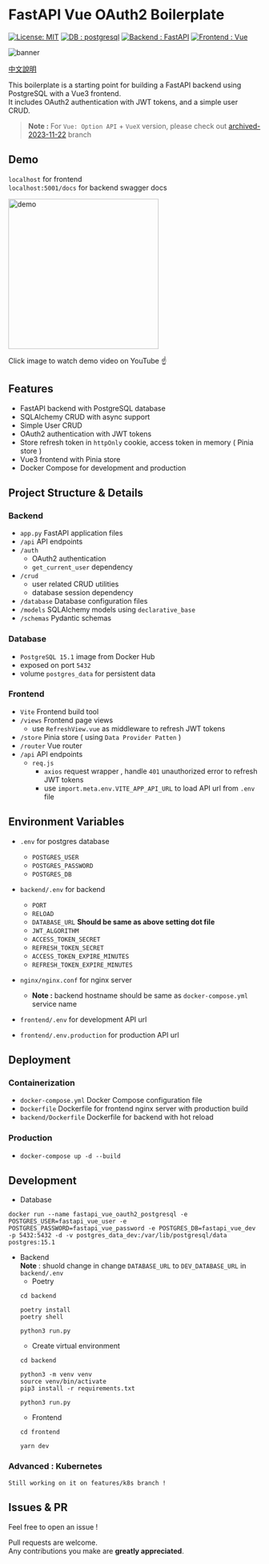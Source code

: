 # FastAPI Vue OAuth2 Boilerplate

[![License: MIT](https://img.shields.io/badge/License-MIT-yellow.svg)](https://opensource.org/licenses/MIT)
[![DB : postgresql](https://img.shields.io/badge/DB-postgresql-blue.svg)](https://www.postgresql.org/)
[![Backend : FastAPI](https://img.shields.io/badge/Backend-FastAPI-blue.svg)](https://fastapi.tiangolo.com/)
[![Frontend : Vue](https://img.shields.io/badge/Frontend-Vue-green.svg)](https://v3.vuejs.org/)

<img src="https://raw.githubusercontent.com/jason810496/FastAPI-Vue-OAuth2/develop/docs/banner.png" alt="banner" />

[中文說明](https://github.com/jason810496/FastAPI-Vue-OAuth2/blob/main/docs/README_zh.md)

This boilerplate is a starting point for building a FastAPI backend using PostgreSQL with a Vue3 frontend. <br>
It includes OAuth2 authentication with JWT tokens, and a simple user CRUD.

> **Note :** For `Vue: Option API` + `VueX` version, please check out [archived-2023-11-22](https://github.com/jason810496/FastAPI-Vue-OAuth2/tree/archived-2023-11-22) branch

## Demo
`localhost` for frontend <br>
`localhost:5001/docs` for backend swagger docs

<a href="https://www.youtube.com/watch?v=EOnzjuOir7o&ab_channel=ZhuDev" target="_blank">
 <img src="https://raw.githubusercontent.com/jason810496/FastAPI-Vue-OAuth2/main/docs/demo.png" alt="demo" height="300" />
</a>

Click image to watch demo video on YouTube ☝️


## Features
- FastAPI backend with PostgreSQL database
- SQLAlchemy CRUD with async support
- Simple User CRUD
- OAuth2 authentication with JWT tokens
- Store refresh token in `httpOnly` cookie, access token in memory ( Pinia store )
- Vue3 frontend with Pinia store
- Docker Compose for development and production

## Project Structure & Details
### Backend
- `app.py`  FastAPI application files
- `/api`  API endpoints
- `/auth`
    - OAuth2 authentication 
    - `get_current_user` dependency
- `/crud`
    - user related CRUD utilities
    - database session dependency
- `/database`  Database configuration files 
- `/models`  SQLAlchemy models using `declarative_base`
- `/schemas`  Pydantic schemas

### Database
- `PostgreSQL 15.1` image from Docker Hub
- exposed on port `5432`
- volume `postgres_data` for persistent data

### Frontend
- `Vite`  Frontend build tool
-  `/views`  Frontend page views
    - use `RefreshView.vue` as middleware to refresh JWT tokens
-  `/store`  Pinia store ( using `Data Provider Patten` )
-  `/router`  Vue router
- `/api`  API endpoints
    - `req.js` 
        - `axios` request wrapper , handle `401` unauthorized error to refresh JWT tokens
        - use `import.meta.env.VITE_APP_API_URL` to load API url from `.env` file

## Environment Variables
- `.env`  for postgres database
    - `POSTGRES_USER`
    - `POSTGRES_PASSWORD`
    - `POSTGRES_DB`
- `backend/.env`  for backend
    - `PORT`
    - `RELOAD`
    - `DATABASE_URL`  **Should be same as above setting dot file**
    - `JWT_ALGORITHM`
    - `ACCESS_TOKEN_SECRET`
    - `REFRESH_TOKEN_SECRET`
    - `ACCESS_TOKEN_EXPIRE_MINUTES`
    - `REFRESH_TOKEN_EXPIRE_MINUTES`

- `nginx/nginx.conf`  for nginx server
    - **Note :** backend hostname should be same as `docker-compose.yml` service name
- `frontend/.env`  for development API url
- `frontend/.env.production`  for production API url
    

## Deployment

### Containerization
- `docker-compose.yml`  Docker Compose configuration file
- `Dockerfile`  Dockerfile for frontend nginx server with production build
- `backend/Dockerfile`  Dockerfile for backend with hot reload

### Production
- `docker-compose up -d --build`

## Development
- Database
```
docker run --name fastapi_vue_oauth2_postgresql -e POSTGRES_USER=fastapi_vue_user -e POSTGRES_PASSWORD=fastapi_vue_password -e POSTGRES_DB=fastapi_vue_dev -p 5432:5432 -d -v postgres_data_dev:/var/lib/postgresql/data postgres:15.1
```
- Backend
    <br>
    **Note** : shuold change in change `DATABASE_URL` to `DEV_DATABASE_URL` in `backend/.env` <br>
    - Poetry
    ```
    cd backend

    poetry install
    poetry shell
    
    python3 run.py
    ```
    - Create virtual environment
    ```
    cd backend

    python3 -m venv venv
    source venv/bin/activate
    pip3 install -r requirements.txt

    python3 run.py
    ```
    - Frontend
    ```
    cd frontend

    yarn dev
    ```

### Advanced : Kubernetes

```
Still working on it on features/k8s branch !
```

## Issues & PR
Feel free to open an issue !

Pull requests are welcome. <br>
Any contributions you make are **greatly appreciated**.

